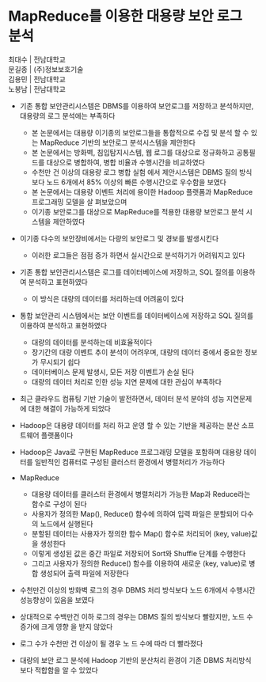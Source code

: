 # MapReduce를 이용한 대용량 보안 로그 분석  
  
최대수 | 전남대학교   
문길종 | (주)정보보호기술  
김용민 | 전남대학교   
노봉남 | 전남대학교   

- 기존 통합 보안관리시스템은 DBMS를 이용하여 보안로그를 저장하고 분석하지만, 대용량의 로그 분석에는 부족하다  
  - 본 논문에서는 대용량 이기종의 보안로그들을 통합적으로 수집 및 분석 할 수 있는 MapReduce 기반의 보안로그 분석시스템을 제안한다   
  - 본 논문에서는 방화벽, 침입탐지시스템, 웹 로그를 대상으로 정규화하고 공통필드를 대상으로 병합하여, 병합 비율과 수행시간을 비교하였다   
  - 수천만 건 이상의 대용량 로그 병합 실험 에서 제안시스템은 DBMS 질의 방식보다 노드 6개에서 85% 이상의 빠른 수행시간으로 우수함을 보였다   
  - 본 논문에서는 대용량 이벤트 처리에 용이한 Hadoop 플랫폼과 MapReduce 프로그래밍 모델을 살 펴보았으며  
  - 이기종 보안로그를 대상으로 MapReduce를 적용한 대용량 보안로그 분석 시스템을 제안하였다   
  
- 이기종 다수의 보안장비에서는 다량의 보안로그 및 경보를 발생시킨다   
  - 이러한 로그들은 점점 증가 하면서 실시간으로 분석하기가 어려워지고 있다   
- 기존 통합 보안관리시스템은 로그를 데이터베이스에 저장하고, SQL 질의를 이용하여 분석하고 표현하였다   
  - 이 방식은 대량의 데이터를 처리하는데 어려움이 있다   
- 통합 보안관리 시스템에서는 보안 이벤트를 데이터베이스에 저장하고 SQL 질의를 이용하여 분석하고 표현하였다  
  - 대량의 데이터를 분석하는데 비효율적이다  
  - 장기간의 대량 이벤트 추이 분석이 어려우며, 대량의 데이터 중에서 중요한 정보가 무시되기 쉽다  
  - 데이터베이스 문제 발생시, 모든 저장 이벤트가 손실 된다  
  - 대량의 데이터 처리로 인한 성능 지연 문제에 대한 관심이 부족하다   

- 최근 클라우드 컴퓨팅 기반 기술이 발전하면서, 데이터 분석 분야의 성능 지연문제에 대한 해결이 가능하게 되었다   
- Hadoop은 대용량 데이터를 처리 하고 운영 할 수 있는 기반을 제공하는 분산 소프 트웨어 플랫폼이다    
- Hadoop은 Java로 구현된 MapReduce 프로그래밍 모델을 포함하며 대용량 데이터를 일반적인 컴퓨터로 구성된 클러스터 환경에서 병렬처리가 가능하다   

- MapReduce  
  - 대용량 데이터를 클러스터 환경에서 병렬처리가 가능한 Map과 Reduce라는 함수로 구성이 된다    
  - 사용자가 정의한 Map(), Reduce() 함수에 의하여 입력 파일은 분할되어 다수의 노드에서 실행된다  
  - 분할된 데이터는 사용자가 정의한 함수 Map() 함수로 처리되어 (key, value)값을 생성한다   
  - 이렇게 생성된 값은 중간 파일로 저장되어 Sort와 Shuffle 단계를 수행한다   
  - 그리고 사용자가 정의한 Reduce() 함수를 이용하여 새로운 (key, value)로 병합 생성되어 출력 파일에 저장한다   

- 수천만건 이상의 방화벽 로그의 경우 DBMS 처리 방식보다 노드 6개에서 수행시간 성능향상이 있음을 보였다  
- 상대적으로 수백만건 이하 로그의 경우는 DBMS 질의 방식보다 빨랐지만, 노드 수 증가에 크게 영향 을 받지 않았다   
- 로그 수가 수천만 건 이상이 될 경우 노 드 수에 따라 더 빨라졌다  
- 대량의 보안 로그 분석에 Hadoop 기반의 분산처리 환경이 기존 DBMS 처리방식보다 적합함을 알 수 있었다   

  

 

 

 

 

 

 

 
